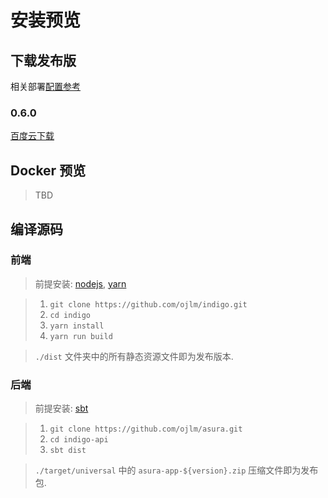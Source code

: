 # 安装预览

## 下载发布版

相关部署[配置参考](/docs/api/configuration)

### 0.6.0
[百度云下载](https://pan.baidu.com/s/1Eh51T3qY2kV0i5h2TU2wdg)

## Docker 预览

> TBD

## 编译源码

### 前端

> 前提安装: [nodejs](https://nodejs.org/en/), [yarn](https://yarnpkg.com/zh-Hans/docs/install)

> 1. `git clone https://github.com/ojlm/indigo.git`
> 2. `cd indigo`
> 3. `yarn install`
> 4. `yarn run build`

> `./dist` 文件夹中的所有静态资源文件即为发布版本.

### 后端

> 前提安装: [sbt](https://www.scala-sbt.org/download.html)

> 1. `git clone https://github.com/ojlm/asura.git`
> 2. `cd indigo-api`
> 3. `sbt dist`

> `./target/universal` 中的 `asura-app-${version}.zip` 压缩文件即为发布包.
